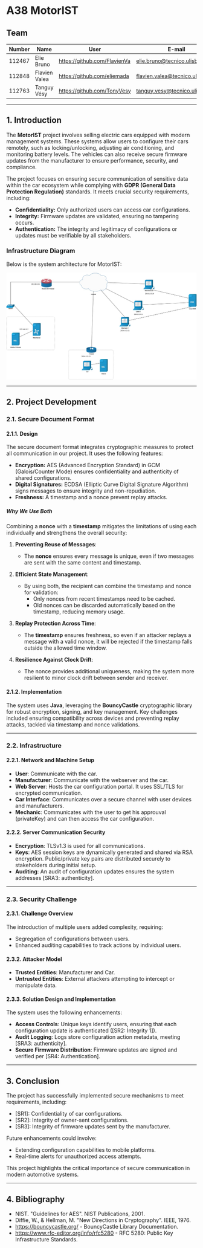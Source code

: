 # A38 MotorIST

## Team

| Number | Name           | User                                  | E-mail                              |
|--------|----------------|---------------------------------------|-------------------------------------|
| 112467 | Elie Bruno     | <https://github.com/FlavienVa>        | <elie.bruno@tecnico.ulisboa.pt>     |
| 112848 | Flavien Valea  | <https://github.com/eliemada>         | <flavien.valea@tecnico.ulisboa.pt> |
| 112763 | Tanguy Vésy    | <https://github.com/TonyVesy>         | <tanguy.vesy@tecnico.ulisboa.pt>   |

---

## 1. Introduction

The **MotorIST** project involves selling electric cars equipped with modern management systems. These systems allow users to configure their cars remotely, such as locking/unlocking, adjusting air conditioning, and monitoring battery levels. The vehicles can also receive secure firmware updates from the manufacturer to ensure performance, security, and compliance. 

The project focuses on ensuring secure communication of sensitive data within the car ecosystem while complying with **GDPR (General Data Protection Regulation)** standards. It meets crucial security requirements, including:

- **Confidentiality:** Only authorized users can access car configurations.
- **Integrity:** Firmware updates are validated, ensuring no tampering occurs.
- **Authentication:** The integrity and legitimacy of configurations or updates must be verifiable by all stakeholders.

### Infrastructure Diagram

Below is the system architecture for MotorIST:

![System Diagram](img/diagram.jpg)

---

## 2. Project Development

### 2.1. Secure Document Format

#### 2.1.1. Design

The secure document format integrates cryptographic measures to protect all communication in our project. It uses the following features:

- **Encryption:** AES (Advanced Encryption Standard) in GCM (Galois/Counter Mode) ensures confidentiality and authenticity of shared configurations.
- **Digital Signatures:** ECDSA (Elliptic Curve Digital Signature Algorithm) signs messages to ensure integrity and non-repudiation.
- **Freshness:** A timestamp and a nonce prevent replay attacks.

##### **Why We Use Both**
Combining a **nonce** with a **timestamp** mitigates the limitations of using each individually and strengthens the overall security:

1. **Preventing Reuse of Messages**:
   - The **nonce** ensures every message is unique, even if two messages are sent with the same content and timestamp.

2. **Efficient State Management**:
   - By using both, the recipient can combine the timestamp and nonce for validation:
     - Only nonces from recent timestamps need to be cached.
     - Old nonces can be discarded automatically based on the timestamp, reducing memory usage.

3. **Replay Protection Across Time**:
   - The **timestamp** ensures freshness, so even if an attacker replays a message with a valid nonce, it will be rejected if the timestamp falls outside the allowed time window.

4. **Resilience Against Clock Drift**:
   - The nonce provides additional uniqueness, making the system more resilient to minor clock drift between sender and receiver.


#### 2.1.2. Implementation

The system uses **Java**, leveraging the **BouncyCastle** cryptographic library for robust encryption, signing, and key management. Key challenges included ensuring compatibility across devices and preventing replay attacks, tackled via timestamp and nonce validations.

---

### 2.2. Infrastructure

#### 2.2.1. Network and Machine Setup

- **User**: Communicate with the car.
- **Manufacturer**: Communicate with the webserver and the car. 
- **Web Server**: Hosts the car configuration portal. It uses SSL/TLS for encrypted communication.
- **Car Interface**: Communicates over a secure channel with user devices and manufacturers.
- **Mechanic**: Communicates with the user to get his approuval (privateKey) and can then access the car configuration.

#### 2.2.2. Server Communication Security

- **Encryption**: TLSv1.3 is used for all communications.
- **Keys**: AES session keys are dynamically generated and shared via RSA encryption. Public/private key pairs are distributed securely to stakeholders during initial setup.
- **Auditing**: An audit of configuration updates ensures the system addresses [SRA3: authenticity].

---

### 2.3. Security Challenge

#### 2.3.1. Challenge Overview

The introduction of multiple users added complexity, requiring:
- Segregation of configurations between users.
- Enhanced auditing capabilities to track actions by individual users.

#### 2.3.2. Attacker Model

- **Trusted Entities**: Manufacturer and Car.
- **Untrusted Entities**: External attackers attempting to intercept or manipulate data.

#### 2.3.3. Solution Design and Implementation

The system uses the following enhancements:
- **Access Controls**: Unique keys identify users, ensuring that each configuration update is authenticated ([SR2: Integrity 1]).
- **Audit Logging**: Logs store configuration action metadata, meeting [SRA3: authenticity].
- **Secure Firmware Distribution**: Firmware updates are signed and verified per [SR4: Authentication].

---

## 3. Conclusion

The project has successfully implemented secure mechanisms to meet requirements, including:
- [SR1]: Confidentiality of car configurations.
- [SR2]: Integrity of owner-sent configurations.
- [SR3]: Integrity of firmware updates sent by the manufacturer.

Future enhancements could involve:
- Extending configuration capabilities to mobile platforms.
- Real-time alerts for unauthorized access attempts.

This project highlights the critical importance of secure communication in modern automotive systems.

---

## 4. Bibliography

- NIST. "Guidelines for AES". NIST Publications, 2001.
- Diffie, W., & Hellman, M. "New Directions in Cryptography". IEEE, 1976.
- <https://bouncycastle.org/> - BouncyCastle Library Documentation.
- <https://www.rfc-editor.org/info/rfc5280> - RFC 5280: Public Key Infrastructure Standards.
